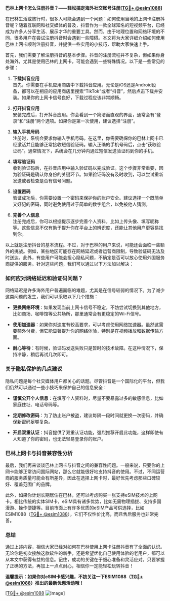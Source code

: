 **巴林上网卡怎么注册抖音？——轻松搞定海外社交账号注册[[TG💪+ @esim1088](https://t.me/s/esim1088)]**

在巴林生活或旅行时，很多人可能会遇到一个问题：如何使用当地的上网卡注册抖音呢？随着互联网和社交媒体的普及，抖音作为一款全球知名的短视频平台，已经成为许多人分享生活、展示才华的重要工具。然而，由于地理位置和网络环境的不同，很多用户在尝试注册抖音时会遇到一些障碍。本文将为大家详细介绍如何使用巴林上网卡顺利注册抖音，并提供一些实用的小技巧，帮助大家快速上手。

首先，我们需要了解注册抖音的基本步骤。抖音的注册流程并不复杂，但如果你身处海外，尤其是使用巴林的上网卡，可能会遇到一些特殊情况。以下是一些常见的步骤：

1. **下载抖音应用**  
   首先，你需要在手机应用商店中下载抖音应用。无论是iOS还是Android设备，都可以在相应的应用商店里搜索“TikTok”或者“抖音”，然后点击下载并安装。如果你的上网卡信号良好，下载过程应该非常顺畅。

2. **打开抖音应用**  
   安装完成后，打开抖音应用。你会看到一个简洁而直观的界面，通常会有“登录”和“注册”两个选项。如果你是第一次使用，建议选择“注册”。

3. **输入手机号码**  
   注册时，系统会要求你输入手机号码。在这里，你需要确保你的巴林上网卡已经激活并且能够正常接收短信验证码。输入正确的手机号码后，点击“获取验证码”。通常情况下，系统会在几分钟内通过短信发送验证码到你的手机。

4. **填写验证码**  
   收到验证码后，在抖音应用中输入验证码以完成验证。这个步骤非常重要，因为验证码是确认你身份的关键环节。如果验证码没有及时收到，可以尝试重新发送或者检查是否有信号问题。

5. **设置密码**  
   验证成功后，你需要设置一个密码来保护你的账户安全。建议选择一个既简单又好记的密码，同时避免使用过于简单的数字组合，以免被他人猜测。

6. **完善个人信息**  
   注册完成后，你可以根据提示逐步完善个人资料，比如上传头像、填写昵称等。这些信息不仅有助于提升你在平台上的辨识度，还能让其他用户更容易找到你。

以上就是注册抖音的基本流程。不过，对于巴林的用户来说，可能还会面临一些额外的挑战。例如，某些地区可能存在网络延迟或者运营商限制，导致验证码无法及时送达。此外，有些用户可能会担心隐私问题，不确定是否可以放心使用外国服务商提供的服务。针对这些问题，我们可以通过以下方法加以解决：

### **如何应对网络延迟和验证码问题？**

网络延迟是许多海外用户普遍面临的难题，尤其是在信号较弱的情况下。为了减少这类问题的发生，我们可以采取以下几个措施：

- **更换网络环境**：如果发现当前上网卡信号不稳定，不妨尝试切换到其他地方，比如商场、咖啡馆等公共场所，那里通常会有更稳定的Wi-Fi信号。
  
- **使用加速器**：如果你对速度有较高要求，可以考虑使用网络加速器。虽然这需要额外付费，但它能显著提升你的网络体验，特别是在视频播放和数据传输方面。

- **耐心等待**：有时候，验证码发送失败只是暂时的技术故障。在这种情况下，保持冷静，稍后再试几次即可。

### **关于隐私保护的几点建议**

隐私问题是每个社交媒体用户都关心的话题。尽管抖音是一个国际化的平台，但我们仍然可以通过一些小技巧来保护自己的信息安全：

- **谨慎公开个人信息**：在填写个人资料时，尽量不要暴露过多的敏感信息，比如家庭住址、电话号码等。

- **定期修改密码**：为了防止账户被盗，建议每隔一段时间就更换一次密码，并确保新密码足够复杂。

- **开启双重认证**：抖音提供了双重认证功能，强烈推荐开启此功能，这样即使有人知道了你的密码，也无法轻易登录你的账户。

### **巴林上网卡与抖音兼容性分析**

最后，我们再来谈谈巴林上网卡与抖音之间的兼容性问题。一般来说，只要你的上网卡能够正常访问国际网站，那么它就能很好地支持抖音的使用。不过，不同运营商的服务质量可能会有所差异，因此在选择上网卡时，最好优先考虑那些口碑较好、覆盖范围广的品牌。

此外，如果你计划长期居住在巴林，还可以考虑购买一张支持eSIM技术的上网卡。相比传统的实体SIM卡，eSIM具有诸多优势，比如无需物理插拔、支持多国漫游、操作便捷等。目前市面上有许多优质的eSIM产品可供选择，比如ESIM1088（[TG💪+ @esim1088](https://t.me/s/esim1088)），它们不仅性价比高，而且售后服务也非常完善。

### **总结**

通过上述内容，相信大家已经对如何在巴林使用上网卡注册抖音有了全面的认识。无论你是初次接触这款软件的新手，还是希望优化自己使用体验的老用户，都可以从本文中获得有益的信息。记住，成功的关键在于细心准备和灵活应对。只要掌握了正确的方法，再加上一点点耐心，相信你一定能轻松玩转抖音！

**温馨提示：如果你对eSIM卡感兴趣，不妨关注一下ESIM1088（[TG💪+ @esim1088](https://t.me/s/esim1088)）推出的最新优惠活动哦！**

[[TG💪+ @esim1088](https://t.me/s/esim1088) ![Image](https://i.postimg.cc/4NQfJmqS/Snipaste-2025-05-13-00-14-12.png)]
